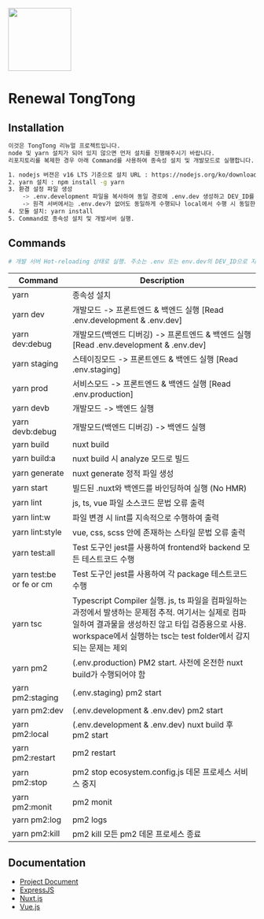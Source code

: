 <p align="left"><img width="128px" src="https://nuxtjs.org/logos/nuxt.svg"></p>


# Renewal TongTong


## Installation
```bash
이것은 TongTong 리뉴얼 프로젝트입니다.
node 및 yarn 설치가 되어 있지 않으면 먼저 설치를 진행해주시기 바랍니다.
리포지토리를 복제한 경우 아래 Command를 사용하여 종속성 설치 및 개발모드로 실행합니다.

1. nodejs 버젼은 v16 LTS 기준으로 설치 URL : https://nodejs.org/ko/download/
2. yarn 설치 : npm install -g yarn
3. 환경 설정 파일 생성
    -> .env.development 파일을 복사하여 동일 경로에 .env.dev 생성하고 DEV_ID를 본인 계정 입력
    -> 원격 서버에서는 .env.dev가 없어도 동일하게 수행되나 local에서 수행 시 동일한 포트로 구동시키기 위함
4. 모듈 설치: yarn install
5. Command로 종속성 설치 및 개발서버 실행.

```


## Commands
```bash
# 개발 서버 Hot-reloading 상태로 실행. 주소는 .env 또는 env.dev의 DEV_ID으로 지정된 포트
```

| Command | Description |
|---------|-------------|
| yarn | 종속성 설치 |
| yarn dev | 개발모드 -> 프론트엔드 & 백엔드 실행 [Read .env.development & .env.dev] |
| yarn dev:debug | 개발모드(백엔드 디버깅) -> 프론트엔드 & 백엔드 실행 [Read .env.development & .env.dev] |
| yarn staging | 스테이징모드 -> 프론트엔드 & 백엔드 실행 [Read .env.staging] |
| yarn prod | 서비스모드 -> 프론트엔드 & 백엔드 실행 [Read .env.production] |
| yarn devb | 개발모드 -> 백엔드 실행 |
| yarn devb:debug | 개발모드(백엔드 디버깅) -> 백엔드 실행 |
| yarn build | nuxt build |
| yarn build:a | nuxt build 시 analyze 모드로 빌드 |
| yarn generate | nuxt generate 정적 파일 생성 |
| yarn start | 빌드된 .nuxt와 백엔드를 바인딩하여 실행 (No HMR) |
| yarn lint | js, ts, vue 파일 소스코드 문법 오류 출력 |
| yarn lint:w | 파일 변경 시 lint를 지속적으로 수행하여 출력 |
| yarn lint:style | vue, css, scss 안에 존재하는 스타일 문법 오류 출력 |
| yarn test:all | Test 도구인 jest를 사용하여 frontend와 backend 모든 테스트코드 수행 |
| yarn test:be or fe or cm | Test 도구인 jest를 사용하여 각 package 테스트코드 수행 |
| yarn tsc | Typescript Compiler 실행. js, ts 파일을 컴파일하는 과정에서 발생하는 문제점 추적. 여기서는 실제로 컴파일하여 결과물을 생성하진 않고 타입 검증용으로 사용. workspace에서 실행하는 tsc는 test folder에서 감지되는 문제는 제외  |
| yarn pm2 | (.env.production) PM2 start. 사전에 온전한 nuxt build가 수행되어야 함 |
| yarn pm2:staging | (.env.staging) pm2 start |
| yarn pm2:dev | (.env.development & .env.dev) pm2 start |
| yarn pm2:local | (.env.development & .env.dev) nuxt build 후 pm2 start |
| yarn pm2:restart | pm2 restart |
| yarn pm2:stop | pm2 stop ecosystem.config.js 데몬 프로세스 서비스 중지 |
| yarn pm2:monit | pm2 monit |
| yarn pm2:log | pm2 logs |
| yarn pm2:kill | pm2 kill 모든 pm2 데몬 프로세스 종료 |


## Documentation
- [Project Document](https://www.notion.so/1d77924ba3db49a49c82ff88db122202?v=202e997fcf03485492a0aa80c1dca3a7)
- [ExpressJS](http://expressjs.com/en/guide/routing.html)
- [Nuxt.js](https://nuxtjs.org/guide/)
- [Vue.js](http://vuejs.org/guide/)



